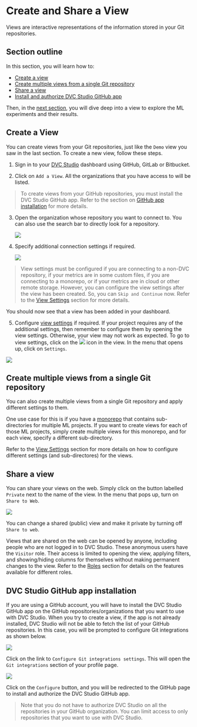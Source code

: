 # Create and Share a View

Views are interactive representations of the information stored in your Git
repositories.

## Section outline

In this section, you will learn how to:

- [Create a view](#create-a-view)
- [Create multiple views from a single Git repository](#create-multiple-views-from-a-single-git-repository)
- [Share a view](#share-a-view)
- [Install and authorize DVC Studio GitHub app](#dvc-studio-github-app-installation)

Then, in the [next section](/doc/studio/explore-experiments), you will dive deep
into a view to explore the ML experiments and their results.

## Create a View

You can create views from your Git repositories, just like the `Demo` view you
saw in the last section. To create a new view, follow these steps.

1. Sign in to your [DVC Studio](https://studio.iterative.ai/) dashboard using
   GitHub, GitLab or Bitbucket.

2. Click on `Add a View`. All the organizations that you have access to will be
   listed.

> To create views from your GitHub repositories, you must install the DVC Studio
> GitHub app. Refer to the section on
> [GitHub app installation](#dvc-studio-github-app-installation) for more
> details.

3. Open the organization whose repository you want to connect to. You can also
   use the search bar to directly look for a repository.

   ![](https://static.iterative.ai/img/studio/select_repo_v2.png)

4. Specify additional connection settings if required.

   ![](https://static.iterative.ai/img/studio/view_settings_v2.png)

> View settings must be configured if you are connecting to a non-DVC
> repository, if your metrics are in some custom files, if you are connecting to
> a monorepo, or if your metrics are in cloud or other remote storage. However,
> you can configure the view settings after the view has been created. So, you
> can `Skip and Continue` now. Refer to the
> [View Settings](/doc/studio/view-settings) section for more details.

You should now see that a view has been added in your dashboard.

5. Configure [view settings](/doc/studio/view-settings) if required. If your
   project requires any of the additional settings, then remember to configure
   them by opening the view settings. Otherwise, your view may not work as
   expected. To go to view settings, click on the
   ![](https://static.iterative.ai/img/studio/view_open_settings_icon_v2.png)
   icon in the view. In the menu that opens up, click on `Settings`.

![](https://static.iterative.ai/img/studio/view_open_settings_v2.png)

## Create multiple views from a single Git repository

You can also create multiple views from a single Git repository and apply
different settings to them.

One use case for this is if you have a
[monorepo](https://en.wikipedia.org/wiki/Monorepo) that contains sub-directories
for multiple ML projects. If you want to create views for each of those ML
projects, simply create multiple views for this monorepo, and for each view,
specify a different sub-directory.

Refer to the [View Settings](/doc/studio/view-settings) section for more details
on how to configure different settings (and sub-directores) for the views.

## Share a view

You can share your views on the web. Simply click on the button labelled
`Private` next to the name of the view. In the menu that pops up, turn on
`Share to Web`.

![](https://static.iterative.ai/img/studio/view_share_v2.png)

You can change a shared (public) view and make it private by turning off
`Share to web`.

Views that are shared on the web can be opened by anyone, including people who
are not logged in to DVC Studio. These anonymous users have the `Visitor` role.
Their access is limited to opening the view, applying filters, and
showing/hiding columns for themselves without making permanent changes to the
view. Refer to the [Roles](/doc/studio/teams#roles) section for details on the
features available for different roles.

## DVC Studio GitHub app installation

If you are using a GitHub account, you will have to install the DVC Studio
GitHub app on the GitHub repositories/organizations that you want to use with
DVC Studio. When you try to create a view, if the app is not already installed,
DVC Studio will not be able to fetch the list of your GitHub repositories. In
this case, you will be prompted to configure Git integrations as shown below.

![](https://static.iterative.ai/img/studio/configure_git_integrations.png)

Click on the link to `Configure Git integrations settings`. This will open the
`Git integrations` section of your profile page.

![](https://static.iterative.ai/img/studio/configure_github.png)

Click on the `Configure` button, and you will be redirected to the GitHub page
to install and authorize the DVC Studio GitHub app.

> Note that you do not have to authorize DVC Studio on all the repositories in
> your GitHub organization. You can limit access to only repositories that you
> want to use with DVC Studio.
